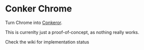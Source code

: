 # Conker Chrome

Turn Chrome into [Conkeror](conkeror.org).

This is currenlty just a proof-of-concept, as nothing really works.

Check the wiki for implementation status





